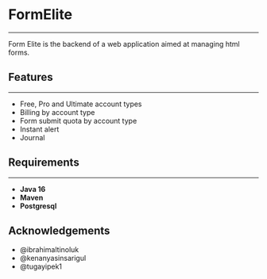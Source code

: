 # FormElite
---
Form Elite is the backend of a web application aimed at managing html forms.

## Features
---
* Free, Pro and Ultimate account types
* Billing by account type
* Form submit quota by account type
* Instant alert
* Journal

## Requirements
---
* **Java 16**
* **Maven**
* **Postgresql**

## Acknowledgements

- @ibrahimaltinoluk
- @kenanyasinsarigul
- @tugayipek1
